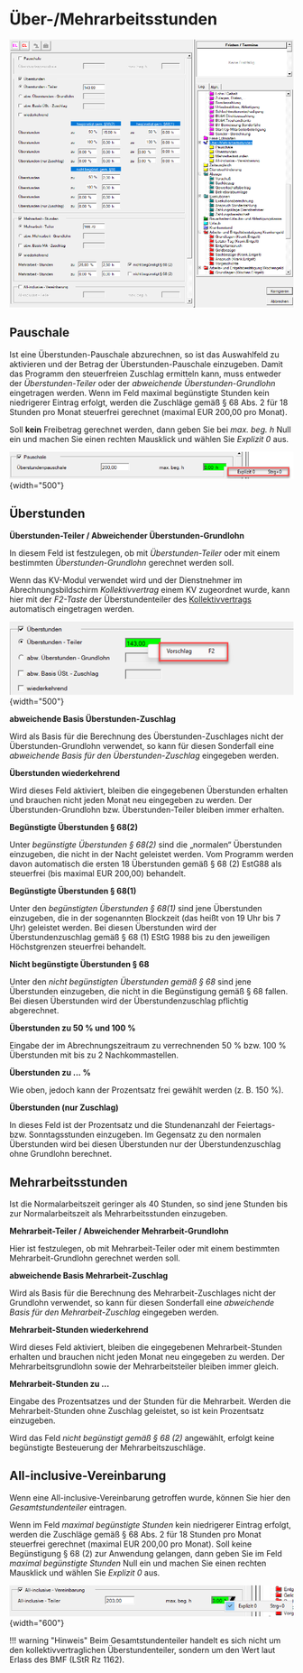 # Über-/Mehrarbeitsstunden

![Image](<img/image113.png>)

## Pauschale

Ist eine Überstunden-Pauschale abzurechnen, so ist das Auswahlfeld zu aktivieren und der Betrag der Überstunden-Pauschale einzugeben. Damit das Programm den steuerfreien Zuschlag ermitteln kann, muss entweder der *Überstunden-Teiler* oder der *abweichende Überstunden-Grundlohn* eingetragen werden. Wenn im Feld maximal begünstigte Stunden kein niedrigerer Eintrag erfolgt, werden die Zuschläge gemäß § 68 Abs. 2 für 18 Stunden pro Monat steuerfrei gerechnet (maximal EUR 200,00 pro Monat).

Soll **kein** Freibetrag gerechnet werden, dann geben Sie bei *max. beg. h* Null ein und machen Sie einen rechten Mausklick und wählen Sie *Explizit 0* aus.

![Image](<img/image114.png>){width="500"}

## Überstunden

**Überstunden-Teiler / Abweichender Überstunden-Grundlohn**

In diesem Feld ist festzulegen, ob mit *Überstunden-Teiler* oder mit einem bestimmten *Überstunden-Grundlohn* gerechnet werden soll.

Wenn das KV-Modul verwendet wird und der Dienstnehmer im Abrechnungsbildschirm *Kollektivvertrag* einem KV zugeordnet wurde, kann hier mit der *F2-Taste* der Überstundenteiler des [Kollektivvertrags](../Kollektivvertraege/Abrechnungsbildschirm_Kollektivvertrag.md) automatisch eingetragen werden.

![Image](<img/image115.png>){width="500"}

**abweichende Basis Überstunden-Zuschlag**

Wird als Basis für die Berechnung des Überstunden-Zuschlages nicht der Überstunden-Grundlohn verwendet, so kann für diesen Sonderfall eine *abweichende Basis für den Überstunden-Zuschlag* eingegeben werden. 

**Überstunden wiederkehrend**

Wird dieses Feld aktiviert, bleiben die eingegebenen Überstunden erhalten und brauchen nicht jeden Monat neu eingegeben zu werden. Der Überstunden-Grundlohn bzw. Überstunden-Teiler bleiben immer erhalten.

**Begünstigte Überstunden § 68(2)**

Unter *begünstigte Überstunden § 68(2)* sind die „normalen“ Überstunden einzugeben, die nicht in der Nacht geleistet werden. Vom Programm werden davon automatisch die ersten 18 Überstunden gemäß § 68 (2) EstG88 als steuerfrei (bis maximal EUR 200,00) behandelt.

**Begünstigte Überstunden § 68(1)**

Unter den *begünstigten Überstunden § 68(1)* sind jene Überstunden einzugeben, die in der sogenannten Blockzeit (das heißt von 19 Uhr bis 7 Uhr) geleistet werden. Bei diesen Überstunden wird der Überstundenzuschlag gemäß § 68 (1) EStG 1988 bis zu den jeweiligen Höchstgrenzen steuerfrei behandelt.

**Nicht begünstigte Überstunden § 68**

Unter den *nicht begünstigten Überstunden gemäß § 68* sind jene Überstunden einzugeben, die nicht in die Begünstigung gemäß § 68 fallen. Bei diesen Überstunden wird der Überstundenzuschlag pflichtig abgerechnet.

**Überstunden zu 50 % und 100 %**

Eingabe der im Abrechnungszeitraum zu verrechnenden 50 % bzw. 100 % Überstunden mit bis zu 2 Nachkommastellen.

**Überstunden zu ... %**

Wie oben, jedoch kann der Prozentsatz frei gewählt werden (z. B. 150 %).

**Überstunden (nur Zuschlag)**

In dieses Feld ist der Prozentsatz und die Stundenanzahl der Feiertags- bzw. Sonntagsstunden einzugeben. Im Gegensatz zu den normalen Überstunden wird bei diesen Überstunden nur der Überstundenzuschlag ohne Grundlohn berechnet.

## Mehrarbeitsstunden

Ist die Normalarbeitszeit geringer als 40 Stunden, so sind jene Stunden bis zur Normalarbeitszeit als Mehrarbeitsstunden einzugeben.

**Mehrarbeit-Teiler / Abweichender Mehrarbeit-Grundlohn**

Hier ist festzulegen, ob mit Mehrarbeit-Teiler oder mit einem bestimmten Mehrarbeit-Grundlohn gerechnet werden soll.

**abweichende Basis Mehrarbeit-Zuschlag**

Wird als Basis für die Berechnung des Mehrarbeit-Zuschlages nicht der Grundlohn verwendet, so kann für diesen Sonderfall eine *abweichende Basis für den Mehrarbeit-Zuschlag* eingegeben werden.

**Mehrarbeit-Stunden wiederkehrend**

Wird dieses Feld aktiviert, bleiben die eingegebenen Mehrarbeit-Stunden erhalten und brauchen nicht jeden Monat neu eingegeben zu werden. Der Mehrarbeitsgrundlohn sowie der Mehrarbeitsteiler bleiben immer gleich.

**Mehrarbeit-Stunden zu …**

Eingabe des Prozentsatzes und der Stunden für die Mehrarbeit. Werden die Mehrarbeit-Stunden ohne Zuschlag geleistet, so ist kein Prozentsatz einzugeben.

Wird das Feld *nicht begünstigt gemäß § 68 (2)* angewählt, erfolgt keine begünstigte Besteuerung der Mehrarbeitszuschläge.

## All-inclusive-Vereinbarung

Wenn eine All-inclusive-Vereinbarung getroffen wurde, können Sie hier den *Gesamtstundenteiler* eintragen.

Wenn im Feld *maximal begünstigte Stunden* kein niedrigerer Eintrag erfolgt, werden die Zuschläge gemäß § 68 Abs. 2 für 18 Stunden pro Monat steuerfrei gerechnet (maximal EUR 200,00 pro Monat). Soll keine Begünstigung § 68 (2) zur Anwendung gelangen, dann geben Sie im Feld *maximal begünstigte Stunden* Null ein und machen Sie einen rechten Mausklick und wählen Sie *Explizit 0* aus.

![Image](<img/image116.png>){width="600"}

!!! warning "Hinweis"
    Beim Gesamtstundenteiler handelt es sich nicht um den kollektivvertraglichen Überstundenteiler, sondern um den Wert laut Erlass des BMF (LStR Rz 1162).